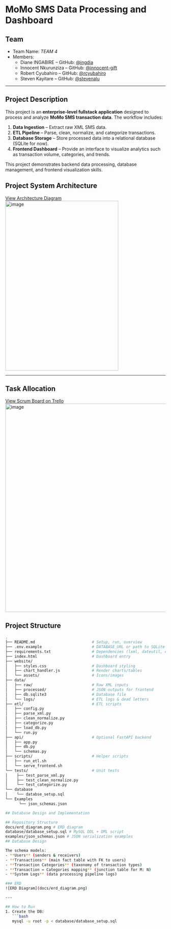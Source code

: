 # MoMo SMS Data Processing and Dashboard

##  Team
- Team Name: *TEAM 4*  
- Members:  
  - Diane INGABIRE – GitHub: [@ingdia](https://github.com/ingdia)  
  - Innocent Nkurunziza – GitHub: [@innocent-gift](https://github.com/innocent-gift)  
  - Robert Cyubahiro – GitHub: [@rcyubahiro](https://github.com/rcyubahiro)  
  - Steven Kayitare – GitHub: [@stevenalu](https://github.com/stevenalu)
---

## Project Description  
This project is an **enterprise-level fullstack application** designed to process and analyze **MoMo SMS transaction data**. The workflow includes:

1. **Data Ingestion** – Extract raw XML SMS data.  
2. **ETL Pipeline** – Parse, clean, normalize, and categorize transactions.  
3. **Database Storage** – Store processed data into a relational database (SQLite for now).  
4. **Frontend Dashboard** – Provide an interface to visualize analytics such as transaction volume, categories, and trends.  

This project demonstrates backend data processing, database management, and frontend visualization skills.

## Project System Architecture  
[View Architecture Diagram](https://drive.google.com/file/d/1Lt3Uqu4GE6lg4vb1-AVCBusow0qvaAYg/view)  
<img width="355" height="531" alt="image" src="https://github.com/user-attachments/assets/dc057377-3c4b-4369-8035-27b6d93d2711" />



---

## Task Allocation  
[View Scrum Board on Trello](https://trello.com/invite/b/68bef5f1b5401a6a7143db5a/ATTI2a337ad2404e8b57a6df4bd9f3050eb9E17A53C5/agile-board-template-trello) 
<img width="1039" height="652" alt="image" src="https://github.com/user-attachments/assets/0a821eb9-b5be-423c-8f3b-d41e3955b236" />


##  Project Structure 

```bash
.
├── README.md                         # Setup, run, overview
├── .env.example                      # DATABASE_URL or path to SQLite
├── requirements.txt                  # Dependencies (lxml, dateutil, etc.)
├── index.html                        # Dashboard entry
├── website/
│   ├── styles.css                    # Dashboard styling
│   ├── chart_handler.js              # Render charts/tables
│   └── assets/                       # Icons/images
├── data/
│   ├── raw/                          # Raw XML inputs
│   ├── processed/                    # JSON outputs for frontend
│   ├── db.sqlite3                    # Database file
│   └── logs/                         # ETL logs & dead letters
├── etl/                              # ETL scripts
│   ├── config.py
│   ├── parse_xml.py
│   ├── clean_normalize.py
│   ├── categorize.py
│   ├── load_db.py
│   └── run.py
├── api/                              # Optional FastAPI backend
│   ├── app.py
│   ├── db.py
│   └── schemas.py
├── scripts/                          # Helper scripts
│   ├── run_etl.sh
│   └── serve_frontend.sh
└── tests/                            # Unit tests
│    ├── test_parse_xml.py
│    ├── test_clean_normalize.py
│    └── test_categorize.py
└── database
│    └── databse_setup.sql
└── Examples
      └── json_schemas.json

## Database Design and Implementation

## Repository Structure
docs/erd_diagram.png # ERD diagram
database/database_setup.sql # MySQL DDL + DML script
examples/json_schemas.json # JSON serialization examples
## Database Design

The schema models:
- **Users** (senders & receivers)  
- **Transactions** (main fact table with FK to users)  
- **Transaction Categories** (taxonomy of transaction types)  
- **Transaction ↔ Categories mapping** (junction table for M: N)  
- **System Logs** (data processing pipeline logs)

### ERD
![ERD Diagram](docs/erd_diagram.png)

---

## How to Run
1. Create the DB:
   ```bash
   mysql -u root -p < database/database_setup.sql

